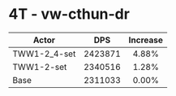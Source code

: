 # 4T - vw-cthun-dr
| Actor | DPS | Increase |
|---|:---:|:---:|
|TWW1-2_4-set|2423871|4.88%|
|TWW1-2-set|2340516|1.28%|
|Base|2311033|0.00%|
